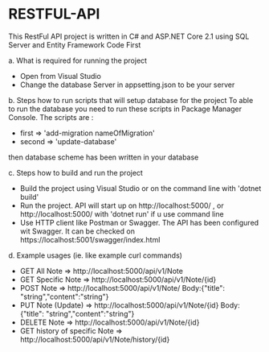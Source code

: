 # RESTFUL-API
This RestFul API project is written in C# and ASP.NET Core 2.1 using SQL Server and Entity Framework Code First

a.	What is required for running the project
- Open from Visual Studio
- Change the database Server in appsetting.json to be your server

b.	Steps how to run scripts that will setup database for the project
To able to run the database you need to run these scripts in Package Manager Console. The scripts are :
- first => 'add-migration nameOfMigration'
- second => 'update-database'

then database scheme has been written in your database

c.	Steps how to build and run the project
- Build the project using Visual Studio or on the command line with 'dotnet build'
- Run the project. API will start up on http://localhost:5000/ , or http://localhost:5000/ with 'dotnet run' if u use command line
- Use HTTP client like Postman or Swagger. The API has been configured wit Swagger. It can be checked on https://localhost:5001/swagger/index.html


d.	Example usages (ie. like example curl commands)
- GET All Note => http://localhost:5000/api/v1/Note
- GET Specific Note => http://localhost:5000/api/v1/Note/{id}
- POST Note => http://localhost:5000/api/v1/Note/ Body:{"title": "string","content":"string"}
- PUT Note (Update) => http://localhost:5000/api/v1/Note/{id} Body:{"title": "string","content":"string"}
- DELETE Note => http://localhost:5000/api/v1/Note/{id}
- GET history of specific Note =>  http://localhost:5000/api/v1/Note/history/{id}

